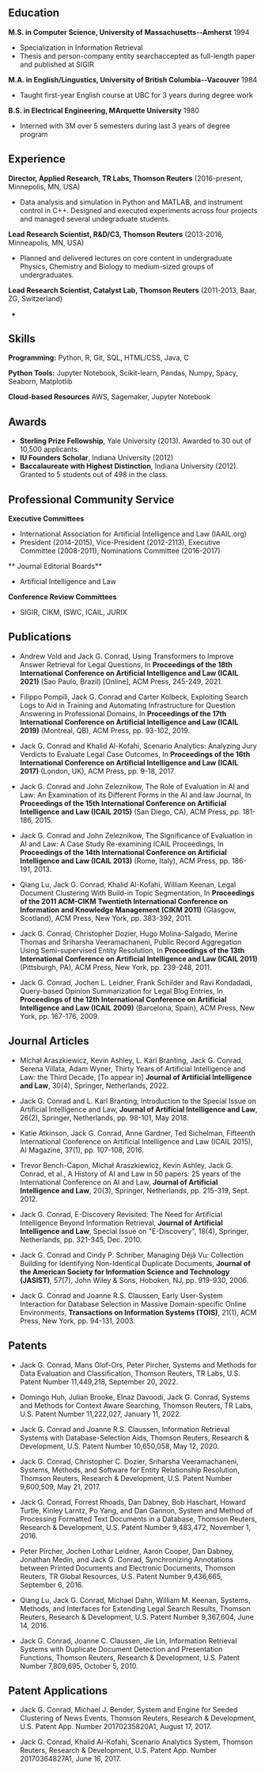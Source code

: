 Education
---------
**M.S. in Computer Science, University of Massachusetts--Amherst** 1994

- Specialization in Information Retrieval
- Thesis and person-company entity searchaccepted as full-length paper and published at SIGIR

**M.A. in English/Lingustics, University of British Columbia--Vacouver** 1984

- Taught first-year English course at UBC for 3 years during degree work

**B.S. in Electrical Engineering, MArquette University** 1980

- Interned with 3M over 5 semesters during last 3 years of degree program

Experience
---------
**Director, Applied Research, TR Labs, Thomson Reuters** (2016-present, Minnepolis, MN, USA)

- Data analysis and simulation in Python and MATLAB, and instrument control in C++. Designed and executed experiments across four projects and managed several undegraduate students.

**Lead Research Scientist, R&D/C3, Thomson Reuters** (2013-2016, Minneapolis, MN, USA)

- Planned and delivered lectures on core content in undergraduate Physics, Chemistry and Biology to medium-sized groups of undergraduates.

**Lead Research Scientist, Catalyst Lab, Thomson Reuters** (2011-2013, Baar, ZG, Switzerland)

- 

Skills
------
**Programming:** Python, R, Git, SQL, HTML/CSS, Java, C

**Python Tools:** Jupyter Notebook, Scikit-learn, Pandas, Numpy, Spacy, Seaborn, Matplotlib

**Cloud-based Resources** AWS, Sagemaker, Jupyter Notebook

Awards
------
- **Sterling Prize Fellowship**, Yale University (2013). Awarded to 30 out of 10,500 applicants.
- **IU Founders Scholar**, Indiana University (2012)
- **Baccalaureate with Highest Distinction**, Indiana University (2012). Granted to 5 students out of 498 in the class.

Professional Community Service
------------------------------

**Executive Committees**

- International Association for Artificial Intelligence and Law (IAAIL.org)
- President (2014-2015), Vice-President (2012-2113), Executive Committee (2008-2011), Nominations Committee (2016-2017)

** Journal Editorial Boards**

- Artificial Intelligence and Law

**Conference Review Committees**

- SIGIR, CIKM, ISWC, ICAIL, JURIX

Publications
------------

- Andrew Vold and Jack G. Conrad, Using Transformers to Improve Answer Retrieval for Legal Questions, In __Proceedings of the 18th International Conference on Artificial Intelligence and Law (ICAIL 2021)__ (Sao Paulo, Brazil) [Online], ACM Press, 245-249, 2021.

- Filippo Pompili, Jack G. Conrad and Carter Kolbeck, Exploiting Search Logs to Aid in Training and Automating Infrastructure for Question Answering in Professional Domains, In __Proceedings of the 17th International Conference on Artificial Intelligence and Law (ICAIL 2019)__ (Montreal, QB), ACM Press, pp. 93-102, 2019.

- Jack G. Conrad and Khalid Al-Kofahi, Scenario Analytics: Analyzing Jury Verdicts to Evaluate Legal Case Outcomes, In __Proceedings of the 16th International Conference on Artificial Intelligence and Law (ICAIL 2017)__ (London, UK), ACM Press, pp. 9-18, 2017.

- Jack G. Conrad and John Zeleznikow, The Role of Evaluation in AI and Law: An Examination of its Different Forms in the AI and law Journal, In __Proceedings of the 15th International Conference on Artificial Intelligence and Law (ICAIL 2015)__ (San Diego, CA), ACM Press, pp. 181-186, 2015.

- Jack G. Conrad and John Zeleznikow, The Significance of Evaluation in AI and Law: A Case Study Re-examining ICAIL Proceedings, In __Proceedings of the 14th International Conference on Artificial Intelligence and Law (ICAIL 2013)__ (Rome, Italy), ACM Press, pp. 186-191, 2013.

- Qiang Lu, Jack G. Conrad, Khalid Al-Kofahi, William Keenan, Legal Document Clustering With Build-in Topic Segmentation, In __Proceedings of the 2011 ACM-CIKM Twentieth International Conference on Information and Knowledge Management (CIKM 2011)__ (Glasgow, Scotland), ACM Press, New York, pp. 383-392, 2011.

- Jack G. Conrad, Christopher Dozier, Hugo Molina-Salgado, Merine Thomas and Sriharsha Veeramachaneni, Public Record Aggregation Using Semi-supervised Entity Resolution, In __Proceedings of the 13th International Conference on Artificial Intelligence and Law (ICAIL 2011)__ (Pittsburgh, PA), ACM Press, New York, pp. 239-248, 2011.

- Jack G. Conrad, Jochen L. Leidner, Frank Schilder and Ravi Kondadadi, Query-based Opinion Summarization for Legal Blog Entries, In __Proceedings of the 12th International Conference on Artificial Intelligence and Law (ICAIL 2009)__ (Barcelona, Spain), ACM Press, New York, pp. 167-176, 2009.

Journal Articles
----------------

- Michał Araszkiewicz, Kevin Ashley, L. Karl Branting, Jack G. Conrad, Serena Villata, Adam Wyner, Thirty Years of Artificial Intelligence and Law: the Third Decade, [To appear in] __Journal of Artificial Intelligence and Law__, 30(4), Springer, Netherlands, 2022.

- Jack G. Conrad and L. Karl Branting, Introduction to the Special Issue on Artificial Intelligence and Law, __Journal of Artificial Intelligence and Law__, 26(2), Springer, Netherlands, pp. 98-101, May 2018.

- Katie Atkinson, Jack G. Conrad, Anne Gardner, Ted Sichelman, Fifteenth International Conference on Artificial Intelligence and Law (ICAIL 2015), AI Magazine, 37(1), pp. 107-108, 2016.

- Trevor Bench-Capon, Michał Araszkiewicz, Kevin Ashley, Jack G. Conrad, et al., A History of AI and Law in 50 papers: 25 years of the International Conference on AI and Law, __Journal of Artificial Intelligence and Law__, 20(3), Springer, Netherlands, pp. 215-319, Sept. 2012.

- Jack G. Conrad, E-Discovery Revisited: The Need for Artificial Intelligence Beyond Information Retrieval, __Journal of Artificial Intelligence and Law__, Special Issue on "E-Discovery", 18(4), Springer, Netherlands, pp. 321-345, Dec. 2010.

- Jack G. Conrad and Cindy P. Schriber, Managing Déjà Vu: Collection Building for Identifying Non-Identical Duplicate Documents, __Journal of the American Society for Information Science and Technology (JASIST)__, 57(7), John Wiley & Sons, Hoboken, NJ, pp. 919-930, 2006.

- Jack G. Conrad and Joanne R.S. Claussen, Early User-System Interaction for Database Selection in Massive Domain-specific Online Environments, __Transactions on Information Systems (TOIS)__, 21(1), ACM Press, New York, pp. 94-131, 2003.


Patents
-------

- Jack G. Conrad, Mans Olof-Ors, Peter Pircher, Systems and Methods for Data Evaluation and Classification, Thomson Reuters, TR Labs, U.S. Patent Number 11,449,218, September 20, 2022.

- Domingo Huh, Julian Brooke, Elnaz Davoodi, Jack G. Conrad, Systems and Methods for Context Aware Searching, Thomson Reuters, TR Labs, U.S. Patent Number 11,222,027, January 11, 2022.

- Jack G. Conrad and Joanne R.S. Claussen, Information Retrieval Systems with Database-Selection Aids, Thomson Reuters, Research & Development, U.S. Patent Number 10,650,058, May 12, 2020.

- Jack G. Conrad, Christopher C. Dozier, Sriharsha Veeramachaneni, Systems, Methods, and Software for Entity Relationship Resolution, Thomson Reuters, Research & Development, U.S. Patent Number 9,600,509, May 21, 2017.

- Jack G. Conrad, Forrest Rhoads, Dan Dabney, Bob Haschart, Howard Turtle, Kinley Larntz, Po Yang, and Dan Gannon, System and Method of Processing Formatted Text Documents in a Database, Thomson Reuters, Research & Development, U.S. Patent Number 9,483,472, November 1, 2016.

- Peter Pircher, Jochen Lothar Leidner, Aaron Cooper, Dan Dabney, Jonathan Medin, and Jack G. Conrad, Synchronizing Annotations between Printed Documents and Electronic Documents, Thomson Reuters, TR Global Resources, U.S. Patent Number 9,436,665, September 6, 2016.

- Qiang Lu, Jack G. Conrad, Michael Dahn, William M. Keenan, Systems, Methods, and Interfaces for Extending Legal Search Results, Thomson Reuters, Research & Development, U.S. Patent Number 9,367,604, June 14, 2016.

- Jack G. Conrad, Joanne C. Claussen, Jie Lin, Information Retrieval Systems with Duplicate Document Detection and Presentation Functions, Thomson Reuters, Research & Development, U.S. Patent Number 7,809,695, October 5, 2010.

Patent Applications
-------------------

- Jack G. Conrad, Michael J. Bender, System and Engine for Seeded Clustering of News Events, Thomson Reuters, Research & Development, U.S. Patent App. Number 20170235820A1, August 17, 2017.

- Jack G. Conrad, Khalid Al-Kofahi, Scenario Analytics System, Thomson Reuters, Research & Development, U.S. Patent App. Number 20170364827A1, June 16, 2017.